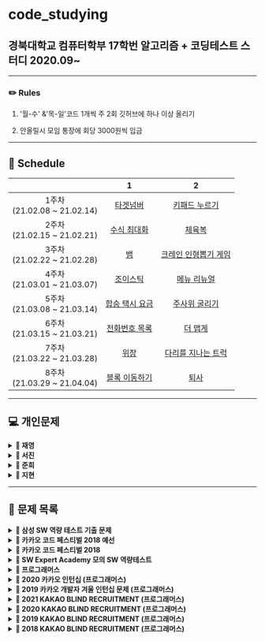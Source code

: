 # code_studying
## 경북대학교 컴퓨터학부 17학번 알고리즘 + 코딩테스트 스터디 2020.09~



------



### ✏️ Rules

  1. '월-수' &'목-일'코드 1개씩 주 2회 깃허브에 하나 이상 올리기

  2. 안올릴시 모임 통장에 회당 3000원씩 입금   

     
------



## 📅 Schedule

|                                  |                              1                               |                              2                               |
| :------------------------------: | :----------------------------------------------------------: | :----------------------------------------------------------: |
| 1주차<br />(21.02.08 ~ 21.02.14) | [타겟넘버](https://programmers.co.kr/learn/courses/30/lessons/43165) | [키패드 누르기](https://programmers.co.kr/learn/courses/30/lessons/67256) |
| 2주차<br />(21.02.15 ~ 21.02.21) | [수식 최대화](https://programmers.co.kr/learn/courses/30/lessons/67257) | [체육복](https://programmers.co.kr/learn/courses/30/lessons/42862) |
| 3주차<br />(21.02.22 ~ 21.02.28) |          [뱀](https://www.acmicpc.net/problem/3190)          | [크레인 인형뽑기 게임](https://programmers.co.kr/learn/courses/30/lessons/64061) |
| 4주차<br />(21.03.01 ~ 21.03.07) | [조이스틱](https://programmers.co.kr/learn/courses/30/lessons/42860) | [메뉴 리뉴얼](https://programmers.co.kr/learn/courses/30/lessons/72411) |
| 5주차<br />(21.03.08 ~ 21.03.14) | [합승 택시 요금](https://programmers.co.kr/learn/courses/30/lessons/72413) |    [주사위 굴리기](https://www.acmicpc.net/problem/14499)    |
| 6주차<br />(21.03.15 ~ 21.03.21) | [전화번호 목록](https://programmers.co.kr/learn/courses/30/lessons/42577) | [더 맵게](https://programmers.co.kr/learn/courses/30/lessons/42626) |
| 7주차<br />(21.03.22 ~ 21.03.28) | [위장](https://programmers.co.kr/learn/courses/30/lessons/42578) | [다리를 지나는 트럭](https://programmers.co.kr/learn/courses/30/lessons/42583) |
| 8주차<br />(21.03.29 ~ 21.04.04) | [블록 이동하기](https://programmers.co.kr/learn/courses/30/lessons/60063) |        [퇴사](https://www.acmicpc.net/problem/14501)         |



------



## &#128187; 개인문제



<details markdown="1">
<summary><strong>&#128193; 재영</strong></summary>

📕  알고리즘/C++ 정리 요약:  https://www.notion.so/C-4be12fdb389f41e8bbf46a4e7bde52c0 <br />
📗  알고리즘 상세:  https://www.notion.so/022648dc340b4e8c95472996a91920a1 <br />
📘  C++ 상세:  https://www.notion.so/C-add01ac9a89a497d8a45e364120add74 <br />
📙  코드 리뷰:  https://www.notion.so/93aa5a58731d4dbeb2da82381bf9743d<br />

|                                  | 문제                                                         |
| :------------------------------: | :----------------------------------------------------------- |
| 0주차<br />(21.01.07 ~ 21.02.10) | ~C++기초 빌드업용 코드업 기본 100제 풀이~ |
| 1주차<br />(21.02.08 ~ 21.02.14) | ~1\. [백준]5585_거스름돈(http://acmicpc.net/problem/5585)~<br />~2\. [백준]11047_동전 0()~<br />~3\. [백준]11339_ATM()~<br />~4\. [백준]2217_로프]()~<br />~5\. [백준]1138_한 줄로 서기()~<br />~6\.[백준]1541_잃어버린 괄호()~<br />~7\. [백준]10610_30()~<br />~6\.[백준]1541_잃어버린 괄호()~<br /> |
| 2주차<br />(21.02.15 ~ 21.02.21) | ~1. [백준]2437_저울~<br/>~2. [백준]1783_병든 나이트~<br/>~3. [백준]1969_DNA~<br/>~4. [백준]2812_크게 만들기~ |
| 3주차<br />(21.02.22 ~ 21.02.28) | ~1\. [백준]11048_이동하기~<br/>~2\. [백준]11060_점프 점프~  |
| 4주차<br />(21.03.01 ~ 21.03.07) | ~1\. [백준]10942_팰린드롬?~<br/>~2\. [백준]15989_1,2,3 더하기 4~<br />~3\. [백준]15989_1,2,3 더하기 3~<br/> |
| 5주차<br />(21.03.08 ~ 21.03.14) | ~1\. 순열, 조합 코딩 연습~<br />~2\. [프로그래머스] 완주하지 못한 선수~<br />~3\. [백준]11066_파일 합치기~<br/>~4\. [백준]11729_하노이 탑 이동 순서~<br />~5\. [프로그래머스]SQL_SUM,MAX,MIN~<br/>~6\. [프로그래머스]SQL_SELECT~<br/>7\. [프로그래머스]SQL_GROUP BY<br/>8\. [프로그래머스]SQL_IS NULL<br/>9\. [프로그래머스]SQL_JOIN<br/>     |
| 6주차<br />(21.03.15 ~ 21.03.21) |                                                              |
| 7주차<br />(21.03.22 ~ 21.03.28) |                                                              |
| 8주차<br />(21.03.29 ~ 21.04.04) |                                                              |

------

</details>



<details markdown="1">
<summary><strong>&#128193; 서진</strong></summary>


|                                  | 문제                                                         |
| :------------------------------: | :----------------------------------------------------------- |
| 1주차<br />(21.02.08 ~ 21.02.14) | ~[비밀지도](https://programmers.co.kr/learn/courses/30/lessons/17681)~<br />~[다트게임](https://programmers.co.kr/learn/courses/30/lessons/17682)~ |
| 2주차<br />(21.02.15 ~ 21.02.21) | ~백준 12851 [숨바꼭질 2](https://www.acmicpc.net/problem/12851)~<br />~백준 16958 [텔레포트](https://www.acmicpc.net/problem/16958)~ |
| 3주차<br />(21.02.22 ~ 21.02.28) | 1\. [한윤정이 이탈리아에 가서 아이스크림을 사먹는데](https://www.acmicpc.net/problem/2422)   <br/>~2\. [프로그래머스 - 기둥과 보 설치](https://programmers.co.kr/learn/courses/30/lessons/60061)~ |
| 4주차<br />(21.03.01 ~ 21.03.07) | ~1\. [백준 18352 특정 거리의 도시 찾기](https://www.acmicpc.net/problem/18352)~   <br/>~2\. [백준 14502 연구소](https://www.acmicpc.net/problem/14502)~ |
| 5주차<br />(21.03.08 ~ 21.03.14) |1\. [백준 14888 연산자 끼워 넣기](https://www.acmicpc.net/problem/14888)   <br>2\. [백준 18428 감시 피하기](https://www.acmicpc.net/problem/18428)   <br>3\. [백준 16234 인구이동](https://www.acmicpc.net/problem/16234)   <br>4\. [백준 60063 블록 이동하기](https://www.acmicpc.net/problem/60063)   <br>5\. [주사위 게임](https://www.acmicpc.net/problem/5566)   <br>6\. [나는 너가 살아온 날을 알고 있다](https://www.acmicpc.net/problem/2139)   <br>7\. [크리스마스 선물](https://www.acmicpc.net/problem/14235)   <br>8\. [유턴 싫어](https://www.acmicpc.net/problem/2823)                                                           |
| 6주차<br />(21.03.15 ~ 21.03.21) |                                                              |
| 7주차<br />(21.03.22 ~ 21.03.28) |                                                              |
| 8주차<br />(21.03.29 ~ 21.04.04) |                                                              |

------

</details>



<details markdown="1">
<summary><strong>&#128193; 준희</strong></summary>


|                                  | 문제                                                         |
| :------------------------------: | :----------------------------------------------------------- |
| 1주차<br />(21.02.08 ~ 21.02.14) | ~1. 백준 17413 단어뒤집기2~<br/>~2. SWEA 9229 한빈이와 Spot Mart~<br/>~3. 백준 16926 배열돌리기1~<br/>~4. 백준 2563 색종이~<br/>~5. 백준 1158 요세푸스 문제~<br/>~6. SWEA S/W 문제 해결 기본 9일차-사칙연산 유효성검사~<br/>~7. 백준 20299 3대 측정~<br/>~8. SWEA S/W 문제 해결 기본 5일차-Magnetic~<br/>~9. SWEA S/W 문제 해결 기본 8일차-암호문1~<br/>~10. SWEA 5215 햄버거 다이어트~<br/>~11. SWEA 7964 부먹왕국의 차원관문~<br/>~12. SWEA 6485 삼성시의 버스노선~<br/>~13. SWEA 5365 의석이의 세로로 말해요~<br/>~14. SWEA 4789 성공적인 공연기획~<br/>~15. 백준 1592 영식이와 친구들~<br/>~16. SWEA 4698 테네스의 특별한 소수~<br/>~17. 백준 2309 일곱난쟁이~<br/>~18. 백준 2605 줄세우기~<br/>~19. 백준 2578 빙고~ |
| 2주차<br />(21.02.15 ~ 21.02.21) | ~1. 백준 2567 색종이2~<br/>~2. 백준 3040 백설공주와 일곱난쟁이~<br/>~3. SWEA 6808 규영이와 인영이의 카드게임~<br/>~5. 백준 2961 도영이가 만든 맛있는 음식~<br/>~7. JUNGOL 1828 냉장고~<br/>~8. 백준 2839 설탕배달~<br/>~10. 백준 15686 치킨배달~<br/>~11. 백준 1992 쿼트트리~<br/>~16. 백준 1987 알파벳~<br/>~17. 백준 2941 크로아티아 알파벳~<br/>~18. SWEA SW 문제해결응용 3일차 - 최적경로~ |
| 3주차<br />(21.02.22 ~ 21.02.28) | ~2\. 프로그래머스 네트워크~<br/>~7\. 백준 2304 창고 다각형~<br/>~8\. 백준 9663 N-Queen~<br/>~11\. SWEA 4012 요리사~<br/>~12\. 백준 10142 줄세우기~<br/>~13\. 백준 2564 경비원~<br/>~14\. 백준 8320 직사각형을 만드는 방법~ |
| 4주차<br />(21.03.01 ~ 21.03.07) | 1\. 백준 배열돌리기3<br/>2\. SWEA 프로세서 연결하기<br/>3\. SWEA 3234 준환이의 양팔저울<br/>~4\. 백준 17135 캐슬 디펜스~<br/>5\. 백준 3109 빵집<br/>6\. 백준 2615 오목<br/>7\. 백준 1074 Z<br/>~8\. 프로그래머스 SQL - GROUP BY~<br/>~9\. 프로그래머스 SQL - IS NULL~<br/>~10\. 프로그래머스 SQL - JOIN~<br/>~11\. 프로그래머스 SQL - String~ |
| 5주차<br />(21.03.08 ~ 21.03.14) |                                                              |
| 6주차<br />(21.03.15 ~ 21.03.21) |                                                              |
| 7주차<br />(21.03.22 ~ 21.03.28) |                                                              |
| 8주차<br />(21.03.29 ~ 21.04.04) |                                                              |

------

</details>



<details markdown="1">
<summary><strong>&#128193; 지현</strong></summary>


|                                  | 문제                                                         |
| :------------------------------: | :----------------------------------------------------------- |
| 1주차<br />(21.02.08 ~ 21.02.14) | 백준 1654 - [랜선 자르기](https://www.acmicpc.net/problem/1654) (Binary Search, Ternary Search)<br/>백준 1780 - [종이의 개수](https://www.acmicpc.net/problem/1780) (분할정복) |
| 2주차<br />(21.02.15 ~ 21.02.21) | 백준 11729 - [하노이 탑 이동 순서](https://www.acmicpc.net/problem/11729) (분할정복)<br />백준 11047 - [동전 0](https://www.acmicpc.net/problem/11047) (그리디) |
| 3주차<br />(21.02.22 ~ 21.02.28) | 백준 2873 - [롤러코스터](https://www.acmicpc.net/problem/2873) (그리디)<br />백준 1107 - [리모컨](https://www.acmicpc.net/problem/1107) (브루트포스) |
| 4주차<br />(21.03.01 ~ 21.03.07) | 백준 1451 - [직사각형으로 나누기](https://www.acmicpc.net/problem/1451) (브루트포스)<br />백준 2186 - [문자판](https://www.acmicpc.net/problem/2186) (브루트포스) |
| 5주차<br />(21.03.08 ~ 21.03.14) | 백준 3108 - [로고](https://www.acmicpc.net/problem/3108) (브루트포스)<br />백준 1644 - [소수의 연속합](https://www.acmicpc.net/problem/1644) (브루트포스) |
| 6주차<br />(21.03.15 ~ 21.03.21) |                                                              |
| 7주차<br />(21.03.22 ~ 21.03.28) |                                                              |
| 8주차<br />(21.03.29 ~ 21.04.04) |                                                              |

------

</details>



------



## **&#128216; 문제 목록**

<details markdown="1">
<summary><strong>📄 삼성 SW 역량 테스트 기출 문제</strong></summary>


| 문제 번호 |           제목           |                  URL                  |
| :-------: | :----------------------: | :-----------------------------------: |
|   13460   |       구슬 탈출 2        | https://www.acmicpc.net/problem/13460 |
|   12100   |        2048(Easy)        | https://www.acmicpc.net/problem/12100 |
|   3190    |            뱀            | https://www.acmicpc.net/problem/3190  |
|   13458   |        시험 감독         | https://www.acmicpc.net/problem/13458 |
|   14499   |      주사위 굴리기       | https://www.acmicpc.net/problem/14499 |
|   14500   |        테트로미노        | https://www.acmicpc.net/problem/14500 |
|   14501   |           퇴사           | https://www.acmicpc.net/problem/14501 |
|   14502   |          연구소          | https://www.acmicpc.net/problem/14502 |
|   14503   |       로봇 청소기        | https://www.acmicpc.net/problem/14503 |
|   14888   |     연산자 끼워넣기      | https://www.acmicpc.net/problem/14888 |
|   14889   |      스타트와 링크       | https://www.acmicpc.net/problem/14889 |
|   14890   |          경사로          | https://www.acmicpc.net/problem/14890 |
|   14891   |         톱니바퀴         | https://www.acmicpc.net/problem/14891 |
|   15683   |           감시           | https://www.acmicpc.net/problem/15683 |
|   15684   |       사다리 조작        | https://www.acmicpc.net/problem/15684 |
|   15685   |       드래곤 커브        | https://www.acmicpc.net/problem/15685 |
|   15686   |        치킨 배달         | https://www.acmicpc.net/problem/15686 |
|   5373    |           큐빙           | https://www.acmicpc.net/problem/5373  |
|   16234   |        인구 이동         | https://www.acmicpc.net/problem/16234 |
|   16235   |       나무 재테크        | https://www.acmicpc.net/problem/16235 |
|   16236   |        아기 상어         | https://www.acmicpc.net/problem/16236 |
|   17144   |      미세먼지 안녕!      | https://www.acmicpc.net/problem/17144 |
|   17143   |          낚시왕          | https://www.acmicpc.net/problem/17143 |
|   17140   |    이차원 배열과 연산    | https://www.acmicpc.net/problem/17140 |
|   17142   |         연구소 3         | https://www.acmicpc.net/problem/17142 |
|   17779   |       게리맨더링 2       | https://www.acmicpc.net/problem/17779 |
|   17837   |      새로운 게임 2       | https://www.acmicpc.net/problem/17837 |
|   17822   |       원판 돌리기        | https://www.acmicpc.net/problem/17822 |
|   17825   |      주사위 윷놀이       | https://www.acmicpc.net/problem/17825 |
|   19235   |      모노미노도미노      | https://www.acmicpc.net/problem/19235 |
|   20061   |     모노미노도미노 2     | https://www.acmicpc.net/problem/20061 |
|   19236   |       청소년 상어        | https://www.acmicpc.net/problem/19236 |
|   19237   |        어른 상어         | https://www.acmicpc.net/problem/19237 |
|   19238   |       스타트 택시        | https://www.acmicpc.net/problem/19238 |
|   20055   | 컨베이어 벨트 위의 로봇  | https://www.acmicpc.net/problem/20055 |
|   20056   |  마법사 상어와 파이어볼  | https://www.acmicpc.net/problem/20056 |
|   20057   |  마법사 상어와 토네이도  | https://www.acmicpc.net/problem/20057 |
|   20058   | 마법사 상어와 파이어스톰 | https://www.acmicpc.net/problem/20058 |

------

</details>

<details markdown="1">
<summary><strong>📄 카카오 코드 페스티벌 2018 예선</strong></summary>


| 문제 번호 |   제목    |               URL                |
| :-------: | :-------: | :------------------------------: |
|   15953   | 상금 헌터 | http://acmicpc.net/problem/15953 |
|   15954   |  인형들   | http://acmicpc.net/problem/15954 |

------

</details>

<details markdown="1">
<summary><strong>📄 카카오 코드 페스티벌 2018</strong></summary>


| 문제 번호 |    제목    |               URL                |
| :-------: | :--------: | :------------------------------: |
|   15997   | 승부 예측  | http://acmicpc.net/problem/15997 |
|   15998   | 카카오머니 | http://acmicpc.net/problem/15998 |

------

</details>

<details markdown="1">
<summary><strong>📄 SW Expert Academy 모의 SW 역량테스트 </strong></summary>


| 문제 번호 |         제목         |                             URL                              |
| :-------: | :------------------: | :----------------------------------------------------------: |
|   1949    |     등산로 조성      | [클릭](https://swexpertacademy.com/main/code/problem/problemDetail.do?contestProbId=AV5PoOKKAPIDFAUq) |
|   1953    |     탈주범 검거      | [클릭](https://swexpertacademy.com/main/code/problem/problemDetail.do?contestProbId=AV5PpLlKAQ4DFAUq) |
|   2105    |     디저트 카페      | [클릭](https://swexpertacademy.com/main/code/problem/problemDetail.do?contestProbId=AV5VwAr6APYDFAWu) |
|   2112    |      보호 필름       | [클릭](https://swexpertacademy.com/main/code/problem/problemDetail.do?contestProbId=AV5V1SYKAaUDFAWu) |
|   2117    |    홈 방범 서비스    | [클릭](https://swexpertacademy.com/main/code/problem/problemDetail.do?contestProbId=AV5V61LqAf8DFAWu) |
|   2382    |     미생물 격리      | [클릭](https://swexpertacademy.com/main/code/problem/problemDetail.do?contestProbId=AV597vbqAH0DFAVl) |
|   2383    |    점심 식사시간     | [클릭](https://swexpertacademy.com/main/code/problem/problemDetail.do?contestProbId=AV5-BEE6AK0DFAVl) |
|   4013    |     특이한 자석      | [클릭](https://swexpertacademy.com/main/code/problem/problemDetail.do?contestProbId=AWIeV9sKkcoDFAVH) |
|   4014    |     활주로 건설      | [클릭](https://swexpertacademy.com/main/code/problem/problemDetail.do?contestProbId=AWIeW7FakkUDFAVH) |
|   5644    |      무선 충전       | [클릭](https://swexpertacademy.com/main/code/problem/problemDetail.do?contestProbId=AWXRDL1aeugDFAUo) |
|   5648    | 원자 소멸 시뮬레이션 | [클릭](https://swexpertacademy.com/main/code/problem/problemDetail.do?contestProbId=AWXRFInKex8DFAUo) |
|   5650    |      핀볼 게임       | [클릭](https://swexpertacademy.com/main/code/problem/problemDetail.do?contestProbId=AWXRF8s6ezEDFAUo) |
|   5653    |     줄기세포배양     | [클릭](https://swexpertacademy.com/main/code/problem/problemDetail.do?contestProbId=AWXRJ8EKe48DFAUo) |
|   5656    |      벽돌 깨기       | [클릭](https://swexpertacademy.com/main/code/problem/problemDetail.do?contestProbId=AWXRQm6qfL0DFAUo) |
|   5658    |  보물상자 비밀번호   | [클릭](https://swexpertacademy.com/main/code/problem/problemDetail.do?contestProbId=AWXRUN9KfZ8DFAUo) |

------

</details>

<details markdown="1">
<summary><strong>📄 프로그래머스</strong></summary>


|     제목      |                           URL                            |
| :-----------: | :------------------------------------------------------: |
|  가장 큰 수   | https://programmers.co.kr/learn/courses/30/lessons/42746 |
|     카펫      | https://programmers.co.kr/learn/courses/30/lessons/42842 |
|   조이스틱    | https://programmers.co.kr/learn/courses/30/lessons/42860 |
|   숫자야구    | https://programmers.co.kr/learn/courses/30/lessons/42841 |
|   타겟 넘버   | https://programmers.co.kr/learn/courses/30/lessons/43165 |
|  N으로 표현   | https://programmers.co.kr/learn/courses/30/lessons/42895 |
|  타일 장식물  | https://programmers.co.kr/learn/courses/30/lessons/43104 |
| 전화번호 목록 | https://programmers.co.kr/learn/courses/30/lessons/42577 |
|   네트워크    | https://programmers.co.kr/learn/courses/30/lessons/43162 |
|     위장      | https://programmers.co.kr/learn/courses/30/lessons/42578 |
|   단어변환    | https://programmers.co.kr/learn/courses/30/lessons/43163 |
|      탑       | https://programmers.co.kr/learn/courses/30/lessons/42588 |
|    H-Index    | https://programmers.co.kr/learn/courses/30/lessons/42747 |
|   입국 심사   | https://programmers.co.kr/learn/courses/30/lessons/43238 |
|     예산      | https://programmers.co.kr/learn/courses/30/lessons/43237 |

------

</details>


<details markdown="1">
<summary><strong>📄 2020 카카오 인턴십 (프로그래머스)</strong></summary>


|     문제      | 레벨 |                           URL                            |
| :-----------: | :--: | :------------------------------------------------------: |
| 키패드 누르기 |  1   | https://programmers.co.kr/learn/courses/30/lessons/67256 |
|  수식 최대화  |  2   | https://programmers.co.kr/learn/courses/30/lessons/67257 |
|   보석 쇼핑   |  3   | https://programmers.co.kr/learn/courses/30/lessons/67258 |
|  경주로 건설  |  3   | https://programmers.co.kr/learn/courses/30/lessons/67259 |
|   동굴 탐험   |  4   | https://programmers.co.kr/learn/courses/30/lessons/67260 |

------

</details>

<details markdown="1">
<summary><strong>📄 2019 카카오 개발자 겨울 인턴십 문제 (프로그래머스)</strong></summary>


|         문제         | 레벨 |                           URL                            |
| :------------------: | :--: | :------------------------------------------------------: |
| 크레인 인형뽑기 게임 |  1   | https://programmers.co.kr/learn/courses/30/lessons/64061 |
|         튜플         |  2   | https://programmers.co.kr/learn/courses/30/lessons/64065 |
|     불량 사용자      |  3   | https://programmers.co.kr/learn/courses/30/lessons/64064 |
|     호텔 방 배정     |  3   | https://programmers.co.kr/learn/courses/30/lessons/64063 |
|   징검다리 건너기    |  4   | https://programmers.co.kr/learn/courses/30/lessons/64062 |

------

</details>

<details markdown="1">
<summary><strong>📄 2021 KAKAO BLIND RECRUITMENT (프로그래머스)</strong></summary>



|       문제       | 레벨 |                           URL                            |
| :--------------: | :--: | :------------------------------------------------------: |
| 신규 아이디 추천 |  1   | https://programmers.co.kr/learn/courses/30/lessons/72410 |
|   메뉴 리뉴얼    |  2   | https://programmers.co.kr/learn/courses/30/lessons/72411 |
|    순위 검색     |  2   | https://programmers.co.kr/learn/courses/30/lessons/72412 |
|  합승 택시 요금  |  3   | https://programmers.co.kr/learn/courses/30/lessons/72413 |
|    광고 삽입     |  3   | https://programmers.co.kr/learn/courses/30/lessons/72414 |
|  카드 짝 맞추기  |  3   | https://programmers.co.kr/learn/courses/30/lessons/72415 |
| 매출 하락 최소화 |  4   | https://programmers.co.kr/learn/courses/30/lessons/72416 |

------

</details>


<details markdown="1">
<summary><strong>📄 2020 KAKAO BLIND RECRUITMENT (프로그래머스)</summary></strong>


|      문제      | 레벨 |                           URL                            |
| :------------: | :--: | :------------------------------------------------------: |
|  문자열 압축   |  2   | https://programmers.co.kr/learn/courses/30/lessons/60057 |
|   괄호 변환    |  2   | https://programmers.co.kr/learn/courses/30/lessons/60058 |
| 자물쇠와 열쇠  |  3   | https://programmers.co.kr/learn/courses/30/lessons/60059 |
| 기둥과 보 설치 |  3   | https://programmers.co.kr/learn/courses/30/lessons/60061 |
|   외벽 점검    |  3   | https://programmers.co.kr/learn/courses/30/lessons/60062 |
| 블록 이동하기  |  3   | https://programmers.co.kr/learn/courses/30/lessons/60063 |
|   가사 검색    |  4   | https://programmers.co.kr/learn/courses/30/lessons/60060 |

------

</details>

<details markdown="1">
<summary><strong>📄 2019 KAKAO BLIND RECRUITMENT (프로그래머스)</summary></strong>


|        문제        | 레벨 |                           URL                            |
| :----------------: | :--: | :------------------------------------------------------: |
|       실패율       |  1   | https://programmers.co.kr/learn/courses/30/lessons/42889 |
|     오픈채팅방     |  2   | https://programmers.co.kr/learn/courses/30/lessons/42888 |
|       후보키       |  2   | https://programmers.co.kr/learn/courses/30/lessons/42890 |
|    길 찾기 게임    |  3   | https://programmers.co.kr/learn/courses/30/lessons/42892 |
|     매칭 점수      |  3   | https://programmers.co.kr/learn/courses/30/lessons/42893 |
| 무지의 먹방 라이브 |  4   | https://programmers.co.kr/learn/courses/30/lessons/42891 |
|     블록 게임      |  4   | https://programmers.co.kr/learn/courses/30/lessons/42894 |

------

</details>

<details markdown="1">
<summary><strong>📄 2018 KAKAO BLIND RECRUITMENT (프로그래머스)</summary></strong>


|         문제          | 레벨 |                           URL                            |
| :-------------------: | :--: | :------------------------------------------------------: |
|    [1차] 비밀지도     |  1   | https://programmers.co.kr/learn/courses/30/lessons/17681 |
|    [1차] 다트 게임    |  1   | https://programmers.co.kr/learn/courses/30/lessons/17682 |
| [1차] 뉴스 클러스터링 |  2   | https://programmers.co.kr/learn/courses/30/lessons/17677 |
|   [1차] 프렌즈4블록   |  2   | https://programmers.co.kr/learn/courses/30/lessons/17679 |
|      [1차] 캐시       |  2   | https://programmers.co.kr/learn/courses/30/lessons/17680 |
|    [3차] 방금그곡     |  2   | https://programmers.co.kr/learn/courses/30/lessons/17683 |
|      [3차] 압축       |  2   | https://programmers.co.kr/learn/courses/30/lessons/17684 |
|   [3차] 파일명 정렬   |  2   | https://programmers.co.kr/learn/courses/30/lessons/17686 |
|   [3차] n진수 게임    |  2   | https://programmers.co.kr/learn/courses/30/lessons/17687 |
|   [1차] 추석 트래픽   |  3   | https://programmers.co.kr/learn/courses/30/lessons/17676 |
|    [1차] 셔틀버스     |  3   | https://programmers.co.kr/learn/courses/30/lessons/17678 |
|    [3차] 자동완성     |  4   | https://programmers.co.kr/learn/courses/30/lessons/17685 |

------

</details>

